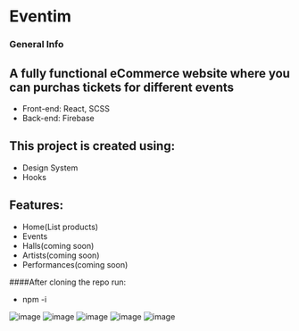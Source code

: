 # Eventim

### General Info

## A fully functional eCommerce website where you can purchas tickets for different events
* Front-end: React, SCSS
* Back-end: Firebase

## This project is created using:
* Design System
* Hooks

## Features:
* Home(List products)
* Events
* Halls(coming soon)
* Artists(coming soon)
* Performances(coming soon)

####After cloning the repo run:
* npm -i

![image](https://github.com/Alex13266/eventim/assets/79878120/c839a822-1874-4638-8c84-c7b74170697c)
![image](https://github.com/Alex13266/eventim/assets/79878120/7798b999-066c-4b36-a871-4416cb49199b)
![image](https://github.com/Alex13266/eventim/assets/79878120/bc971fe4-7811-4178-8bb5-d73e71bad3b9)
![image](https://github.com/Alex13266/eventim/assets/79878120/367e227a-7823-4f92-bed5-bf0791409dcc)
![image](https://github.com/Alex13266/eventim/assets/79878120/6a5d7923-c603-40b3-a86f-1e457b38eb43)





















